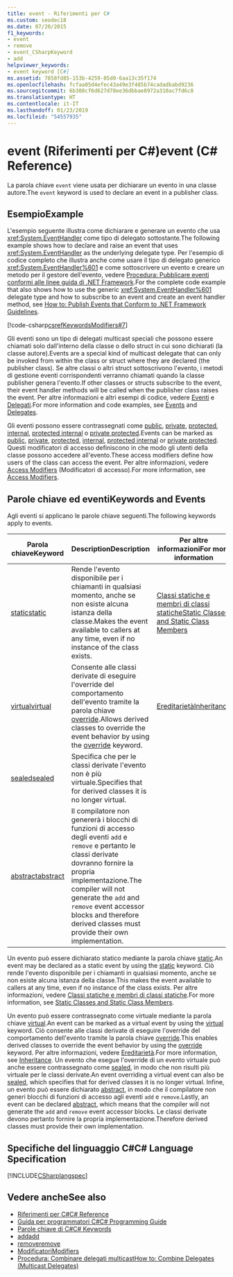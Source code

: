 ```yaml
---
title: event - Riferimenti per C#
ms.custom: seodec18
ms.date: 07/20/2015
f1_keywords:
- event
- remove
- event_CSharpKeyword
- add
helpviewer_keywords:
- event keyword [C#]
ms.assetid: 7858fd85-153b-4259-85d0-6aa13c35f174
ms.openlocfilehash: fcfaa05d4efec43a49e3f485b74cadadbabd9236
ms.sourcegitcommit: 6b308cf6d627d78ee36dbbae8972a310ac7fd6c8
ms.translationtype: HT
ms.contentlocale: it-IT
ms.lasthandoff: 01/23/2019
ms.locfileid: "54557935"
---
```

# <a name="event-c-reference"></a><span data-ttu-id="1497d-102">event (Riferimenti per C#)</span><span class="sxs-lookup"><span data-stu-id="1497d-102">event (C# Reference)</span></span>
<span data-ttu-id="1497d-103">La parola chiave `event` viene usata per dichiarare un evento in una classe autore.</span><span class="sxs-lookup"><span data-stu-id="1497d-103">The `event` keyword is used to declare an event in a publisher class.</span></span>  
  
## <a name="example"></a><span data-ttu-id="1497d-104">Esempio</span><span class="sxs-lookup"><span data-stu-id="1497d-104">Example</span></span>  
 <span data-ttu-id="1497d-105">L'esempio seguente illustra come dichiarare e generare un evento che usa <xref:System.EventHandler> come tipo di delegato sottostante.</span><span class="sxs-lookup"><span data-stu-id="1497d-105">The following example shows how to declare and raise an event that uses <xref:System.EventHandler> as the underlying delegate type.</span></span> <span data-ttu-id="1497d-106">Per l'esempio di codice completo che illustra anche come usare il tipo di delegato generico <xref:System.EventHandler%601> e come sottoscrivere un evento e creare un metodo per il gestore dell'evento, vedere [Procedura: Pubblicare eventi conformi alle linee guida di .NET Framework](../../../csharp/programming-guide/events/how-to-publish-events-that-conform-to-net-framework-guidelines.md).</span><span class="sxs-lookup"><span data-stu-id="1497d-106">For the complete code example that also shows how to use the generic <xref:System.EventHandler%601> delegate type and how to subscribe to an event and create an event handler method, see [How to: Publish Events that Conform to .NET Framework Guidelines](../../../csharp/programming-guide/events/how-to-publish-events-that-conform-to-net-framework-guidelines.md).</span></span>  
  
 [!code-csharp[csrefKeywordsModifiers#7](~/samples/snippets/csharp/VS_Snippets_VBCSharp/csrefKeywordsModifiers/CS/csrefKeywordsModifiers.cs#7)]
  
 <span data-ttu-id="1497d-107">Gli eventi sono un tipo di delegati multicast speciali che possono essere chiamati solo dall'interno della classe o dello struct in cui sono dichiarati (la classe autore).</span><span class="sxs-lookup"><span data-stu-id="1497d-107">Events are a special kind of multicast delegate that can only be invoked from within the class or struct where they are declared (the publisher class).</span></span> <span data-ttu-id="1497d-108">Se altre classi o altri struct sottoscrivono l'evento, i metodi di gestione eventi corrispondenti verranno chiamati quando la classe publisher genera l'evento.</span><span class="sxs-lookup"><span data-stu-id="1497d-108">If other classes or structs subscribe to the event, their event handler methods will be called when the publisher class raises the event.</span></span> <span data-ttu-id="1497d-109">Per altre informazioni e altri esempi di codice, vedere [Eventi](../../../csharp/programming-guide/events/index.md) e [Delegati](../../../csharp/programming-guide/delegates/index.md).</span><span class="sxs-lookup"><span data-stu-id="1497d-109">For more information and code examples, see [Events](../../../csharp/programming-guide/events/index.md) and [Delegates](../../../csharp/programming-guide/delegates/index.md).</span></span>  
  
 <span data-ttu-id="1497d-110">Gli eventi possono essere contrassegnati come [public](../../../csharp/language-reference/keywords/public.md), [private](../../../csharp/language-reference/keywords/private.md), [protected](../../../csharp/language-reference/keywords/protected.md), [internal](../../../csharp/language-reference/keywords/internal.md), [protected internal](../../../csharp/language-reference/keywords/protected-internal.md) o [private protected](../../../csharp/language-reference/keywords/private-protected.md).</span><span class="sxs-lookup"><span data-stu-id="1497d-110">Events can be marked as [public](../../../csharp/language-reference/keywords/public.md), [private](../../../csharp/language-reference/keywords/private.md), [protected](../../../csharp/language-reference/keywords/protected.md), [internal](../../../csharp/language-reference/keywords/internal.md), [protected internal](../../../csharp/language-reference/keywords/protected-internal.md) or [private protected](../../../csharp/language-reference/keywords/private-protected.md).</span></span> <span data-ttu-id="1497d-111">Questi modificatori di accesso definiscono in che modo gli utenti della classe possono accedere all'evento.</span><span class="sxs-lookup"><span data-stu-id="1497d-111">These access modifiers define how users of the class can access the event.</span></span> <span data-ttu-id="1497d-112">Per altre informazioni, vedere [Access Modifiers](../../../csharp/programming-guide/classes-and-structs/access-modifiers.md) (Modificatori di accesso).</span><span class="sxs-lookup"><span data-stu-id="1497d-112">For more information, see [Access Modifiers](../../../csharp/programming-guide/classes-and-structs/access-modifiers.md).</span></span>  
  
## <a name="keywords-and-events"></a><span data-ttu-id="1497d-113">Parole chiave ed eventi</span><span class="sxs-lookup"><span data-stu-id="1497d-113">Keywords and Events</span></span>  
 <span data-ttu-id="1497d-114">Agli eventi si applicano le parole chiave seguenti.</span><span class="sxs-lookup"><span data-stu-id="1497d-114">The following keywords apply to events.</span></span>  
  
|<span data-ttu-id="1497d-115">Parola chiave</span><span class="sxs-lookup"><span data-stu-id="1497d-115">Keyword</span></span>|<span data-ttu-id="1497d-116">Description</span><span class="sxs-lookup"><span data-stu-id="1497d-116">Description</span></span>|<span data-ttu-id="1497d-117">Per altre informazioni</span><span class="sxs-lookup"><span data-stu-id="1497d-117">For more information</span></span>|  
|-------------|-----------------|--------------------------|  
|[<span data-ttu-id="1497d-118">static</span><span class="sxs-lookup"><span data-stu-id="1497d-118">static</span></span>](../../../csharp/language-reference/keywords/static.md)|<span data-ttu-id="1497d-119">Rende l'evento disponibile per i chiamanti in qualsiasi momento, anche se non esiste alcuna istanza della classe.</span><span class="sxs-lookup"><span data-stu-id="1497d-119">Makes the event available to callers at any time, even if no instance of the class exists.</span></span>|[<span data-ttu-id="1497d-120">Classi statiche e membri di classi statiche</span><span class="sxs-lookup"><span data-stu-id="1497d-120">Static Classes and Static Class Members</span></span>](../../../csharp/programming-guide/classes-and-structs/static-classes-and-static-class-members.md)|  
|[<span data-ttu-id="1497d-121">virtual</span><span class="sxs-lookup"><span data-stu-id="1497d-121">virtual</span></span>](../../../csharp/language-reference/keywords/virtual.md)|<span data-ttu-id="1497d-122">Consente alle classi derivate di eseguire l'override del comportamento dell'evento tramite la parola chiave [override](../../../csharp/language-reference/keywords/override.md).</span><span class="sxs-lookup"><span data-stu-id="1497d-122">Allows derived classes to override the event behavior by using the [override](../../../csharp/language-reference/keywords/override.md) keyword.</span></span>|[<span data-ttu-id="1497d-123">Ereditarietà</span><span class="sxs-lookup"><span data-stu-id="1497d-123">Inheritance</span></span>](../../../csharp/programming-guide/classes-and-structs/inheritance.md)|  
|[<span data-ttu-id="1497d-124">sealed</span><span class="sxs-lookup"><span data-stu-id="1497d-124">sealed</span></span>](../../../csharp/language-reference/keywords/sealed.md)|<span data-ttu-id="1497d-125">Specifica che per le classi derivate l'evento non è più virtuale.</span><span class="sxs-lookup"><span data-stu-id="1497d-125">Specifies that for derived classes it is no longer virtual.</span></span>||  
|[<span data-ttu-id="1497d-126">abstract</span><span class="sxs-lookup"><span data-stu-id="1497d-126">abstract</span></span>](../../../csharp/language-reference/keywords/abstract.md)|<span data-ttu-id="1497d-127">Il compilatore non genererà i blocchi di funzioni di accesso degli eventi `add` e `remove` e pertanto le classi derivate dovranno fornire la propria implementazione.</span><span class="sxs-lookup"><span data-stu-id="1497d-127">The compiler will not generate the `add` and `remove` event accessor blocks and therefore derived classes must provide their own implementation.</span></span>||  
  
 <span data-ttu-id="1497d-128">Un evento può essere dichiarato statico mediante la parola chiave [static](../../../csharp/language-reference/keywords/static.md).</span><span class="sxs-lookup"><span data-stu-id="1497d-128">An event may be declared as a static event by using the [static](../../../csharp/language-reference/keywords/static.md) keyword.</span></span> <span data-ttu-id="1497d-129">Ciò rende l'evento disponibile per i chiamanti in qualsiasi momento, anche se non esiste alcuna istanza della classe.</span><span class="sxs-lookup"><span data-stu-id="1497d-129">This makes the event available to callers at any time, even if no instance of the class exists.</span></span> <span data-ttu-id="1497d-130">Per altre informazioni, vedere [Classi statiche e membri di classi statiche](../../../csharp/programming-guide/classes-and-structs/static-classes-and-static-class-members.md).</span><span class="sxs-lookup"><span data-stu-id="1497d-130">For more information, see [Static Classes and Static Class Members](../../../csharp/programming-guide/classes-and-structs/static-classes-and-static-class-members.md).</span></span>  
  
 <span data-ttu-id="1497d-131">Un evento può essere contrassegnato come virtuale mediante la parola chiave [virtual](../../../csharp/language-reference/keywords/virtual.md).</span><span class="sxs-lookup"><span data-stu-id="1497d-131">An event can be marked as a virtual event by using the [virtual](../../../csharp/language-reference/keywords/virtual.md) keyword.</span></span> <span data-ttu-id="1497d-132">Ciò consente alle classi derivate di eseguire l'override del comportamento dell'evento tramite la parola chiave [override](../../../csharp/language-reference/keywords/override.md).</span><span class="sxs-lookup"><span data-stu-id="1497d-132">This enables derived classes to override the event behavior by using the [override](../../../csharp/language-reference/keywords/override.md) keyword.</span></span> <span data-ttu-id="1497d-133">Per altre informazioni, vedere [Ereditarietà](../../../csharp/programming-guide/classes-and-structs/inheritance.md).</span><span class="sxs-lookup"><span data-stu-id="1497d-133">For more information, see [Inheritance](../../../csharp/programming-guide/classes-and-structs/inheritance.md).</span></span> <span data-ttu-id="1497d-134">Un evento che esegue l'override di un evento virtuale può anche essere contrassegnato come [sealed](../../../csharp/language-reference/keywords/sealed.md), in modo che non risulti più virtuale per le classi derivate.</span><span class="sxs-lookup"><span data-stu-id="1497d-134">An event overriding a virtual event can also be [sealed](../../../csharp/language-reference/keywords/sealed.md), which specifies that for derived classes it is no longer virtual.</span></span> <span data-ttu-id="1497d-135">Infine, un evento può essere dichiarato [abstract](../../../csharp/language-reference/keywords/abstract.md), in modo che il compilatore non generi blocchi di funzioni di accesso agli eventi `add` e `remove`.</span><span class="sxs-lookup"><span data-stu-id="1497d-135">Lastly, an event can be declared [abstract](../../../csharp/language-reference/keywords/abstract.md), which means that the compiler will not generate the `add` and `remove` event accessor blocks.</span></span> <span data-ttu-id="1497d-136">Le classi derivate devono pertanto fornire la propria implementazione.</span><span class="sxs-lookup"><span data-stu-id="1497d-136">Therefore derived classes must provide their own implementation.</span></span>  
  
## <a name="c-language-specification"></a><span data-ttu-id="1497d-137">Specifiche del linguaggio C#</span><span class="sxs-lookup"><span data-stu-id="1497d-137">C# Language Specification</span></span>  
 [!INCLUDE[CSharplangspec](~/includes/csharplangspec-md.md)]  
  
## <a name="see-also"></a><span data-ttu-id="1497d-138">Vedere anche</span><span class="sxs-lookup"><span data-stu-id="1497d-138">See also</span></span>

- [<span data-ttu-id="1497d-139">Riferimenti per C#</span><span class="sxs-lookup"><span data-stu-id="1497d-139">C# Reference</span></span>](../../../csharp/language-reference/index.md)
- [<span data-ttu-id="1497d-140">Guida per programmatori C#</span><span class="sxs-lookup"><span data-stu-id="1497d-140">C# Programming Guide</span></span>](../../../csharp/programming-guide/index.md)
- [<span data-ttu-id="1497d-141">Parole chiave di C#</span><span class="sxs-lookup"><span data-stu-id="1497d-141">C# Keywords</span></span>](../../../csharp/language-reference/keywords/index.md)
- [<span data-ttu-id="1497d-142">add</span><span class="sxs-lookup"><span data-stu-id="1497d-142">add</span></span>](../../../csharp/language-reference/keywords/add.md)
- [<span data-ttu-id="1497d-143">remove</span><span class="sxs-lookup"><span data-stu-id="1497d-143">remove</span></span>](../../../csharp/language-reference/keywords/remove.md)
- [<span data-ttu-id="1497d-144">Modificatori</span><span class="sxs-lookup"><span data-stu-id="1497d-144">Modifiers</span></span>](../../../csharp/language-reference/keywords/modifiers.md)
- [<span data-ttu-id="1497d-145">Procedura: Combinare delegati multicast</span><span class="sxs-lookup"><span data-stu-id="1497d-145">How to: Combine Delegates (Multicast Delegates)</span></span>](../../../csharp/programming-guide/delegates/how-to-combine-delegates-multicast-delegates.md)
